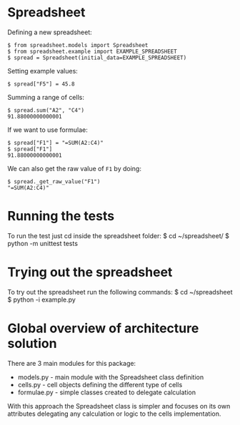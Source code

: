 Spreadsheet
===========

Defining a new spreadsheet:

    $ from spreadsheet.models import Spreadsheet
    $ from spreadsheet.example import EXAMPLE_SPREADSHEET
    $ spread = Spreadsheet(initial_data=EXAMPLE_SPREADSHEET)

Setting example values:

    $ spread["F5"] = 45.8

Summing a range of cells:

    $ spread.sum("A2", "C4")
    91.88000000000001

If we want to use formulae:

    $ spread["F1"] = "=SUM(A2:C4)"
    $ spread["F1"]
    91.88000000000001

We can also get the raw value of `F1` by doing:

    $ spread._get_raw_value("F1")
    "=SUM(A2:C4)"

Running the tests
=================

To run the test just cd inside the spreadsheet folder:
    $ cd ~/spreadsheet/
    $ python -m unittest tests


Trying out the spreadsheet
==========================

To try out the spreadsheet run the following commands:
    $ cd ~/spreadsheet
    $ python -i example.py

Global overview of architecture solution
========================================

There are 3 main modules for this package:
 * models.py   - main module with the Spreadsheet class definition
 * cells.py    - cell objects defining the different type of cells
 * formulae.py - simple classes created to delegate calculation

With this approach the Spreadsheet class is simpler and focuses on its own
attributes delegating any calculation or logic to the cells implementation.
